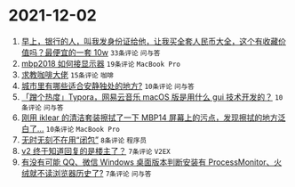 # 2021-12-02

1. [早上，银行的人，叫我发身份证给他，让我买全套人民币大全，这个有收藏价值吗？最便宜的一套 10w](https://www.v2ex.com/t/819446) `33条评论` `问与答`
1. [mbp2018 如何接显示器](https://www.v2ex.com/t/819441) `19条评论` `MacBook Pro`
1. [求教咖啡大佬](https://www.v2ex.com/t/819449) `15条评论` `咖啡`
1. [城市里有哪些适合安静独处的地方?](https://www.v2ex.com/t/819455) `10条评论` `问与答`
1. [「蹭个热度」Typora，网易云音乐 macOS 版是用什么 gui 技术开发的？](https://www.v2ex.com/t/819452) `10条评论` `问与答`
1. [刚用 iklear 的清洁套装擦拭了一下 MBP14 屏幕上的污点，发现擦拭的地方泛白了…](https://www.v2ex.com/t/819450) `10条评论` `MacBook Pro`
1. [无时无刻不在用“闭包”](https://www.v2ex.com/t/819440) `8条评论` `程序员`
1. [v2 终于知道回复的是楼主了？](https://www.v2ex.com/t/819460) `7条评论` `V2EX`
1. [有没有可能 QQ、微信 Windows 桌面版本判断安装有 ProcessMonitor、火绒就不读浏览器历史了?](https://www.v2ex.com/t/819442) `7条评论` `问与答`
